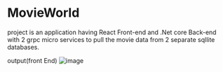 # MovieWorld  
project is an application having React Front-end and .Net core Back-end with 2 grpc micro services to pull the movie data from 2 separate sqllite databases.

output(front End)
![image](https://user-images.githubusercontent.com/25238593/114136880-bb12c380-994e-11eb-8203-1278e040b7a5.png)

